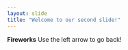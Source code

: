 ```yaml
---
layout: slide
title: "Welcome to our second slide!"
---
```

**Fireworks**
Use the left arrow to go back!
